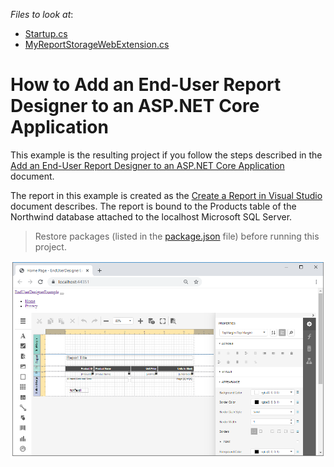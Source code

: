 <!-- default file list -->
*Files to look at*:
* [Startup.cs](./CS/EndUserDesignerExample/Startup.cs) 
* [MyReportStorageWebExtension.cs](./CS/EndUserDesignerExample/Services/MyReportStorageWebExtension.cs)
<!-- default file list end -->

# How to Add an End-User Report Designer to an ASP.NET Core Application

This example is the resulting project if you follow the steps described in the [Add an End-User Report Designer to an ASP.NET Core Application](https://docs.devexpress.com/XtraReports/400042) document.

The report in this example is created as the [Create a Report in Visual Studio](docs.devexpress.devx/XtraReports/14989#table-report) document describes. The report is bound to the Products table of the Northwind database attached to the localhost Microsoft SQL Server.

> Restore packages (listed in the [package.json](./CS/EndUserDesignerExample/package.json) file) before running this project.

![](images/screenshot.png)